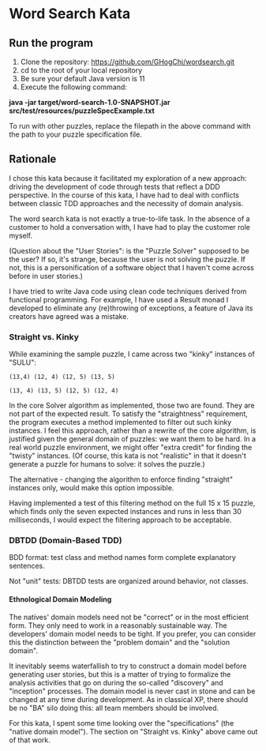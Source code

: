 # Word Search Kata

## Run the program
1. Clone the repository: https://github.com/GHogChi/wordsearch.git
2. cd to the root of your local repository
3. Be sure your default Java version is 11
4. Execute the following command:

**java -jar target/word-search-1.0-SNAPSHOT.jar src/test/resources/puzzleSpecExample.txt**

To run with other puzzles, replace the filepath in the above command with the
 path to your puzzle specification file.
 
## Rationale

I chose this kata because it facilitated my exploration of a new approach: 
driving the development of code through tests that reflect a DDD 
perspective. In the course of this kata, I have had to deal with conflicts 
between classic TDD approaches and the necessity of domain analysis.

The word search kata is not exactly a true-to-life task. In the absence of a 
customer to hold a conversation with, I have had to play the customer role 
myself. 

(Question about the "User Stories": is the "Puzzle Solver" supposed 
to be the user? If so, it's strange, because the user is not solving the 
puzzle. If not, this is a personification of a software object that I haven't
 come across before in user stories.)

I have tried to write Java code using clean code techniques derived from
 functional programming. For example, I have used a Result monad I developed 
 to eliminate any (re)throwing of exceptions, a feature of Java its creators 
 have agreed was a mistake.
 
### Straight vs. Kinky 
While examining the sample puzzle, I came across two  "kinky" instances of 
"SULU":

    (13,4) (12, 4) (12, 5) (13, 5)

    (13, 4) (13, 5) (12, 5) (12, 4)
    
In the core Solver algorithm as implemented, those two are found. They are 
not part of the expected result. To satisfy the "straightness" requirement, 
the program executes a method
implemented to filter out such kinky instances. I feel this approach, 
rather than a rewrite of the core algorithm,
 is justified given the general domain of puzzles: we want them to be hard. In a 
real world puzzle environment, we might offer "extra credit" for finding the 
"twisty" instances. (Of course, this kata is not "realistic" in that it 
doesn't generate a puzzle for humans to solve: it solves the puzzle.)

The alternative - changing the algorithm to enforce finding "straight" 
instances only, would make this option impossible. 

Having implemented a test of this filtering method on
 the full 15 x 15 puzzle, which finds only the seven expected instances and 
 runs in less than 30 milliseconds, I would expect the filtering approach to 
 be acceptable. 

### DBTDD (Domain-Based TDD)

BDD format: test class and method names form complete explanatory sentences.

Not "unit" tests: DBTDD tests are organized around behavior, not classes.

#### Ethnological Domain Modeling
The natives' domain models need not be "correct" or in the most efficient form. 
They only need to work in a reasonably sustainable way. The developers' domain 
model needs to be tight. If you prefer, you can consider this the distinction
 between the "problem domain" and the "solution domain".

It inevitably seems waterfallish to try to construct a domain model before 
generating user stories, but this is a matter of trying to formalize the 
analysis activities that go on during the so-called "discovery" and 
"inception" processes. The domain model is never cast in stone and can be 
changed at any time during development. As in classical XP, there should be 
no "BA" silo doing this: all team members should be involved.

For this kata, I spent some time looking over the "specifications" (the 
"native domain model").  The 
section on "Straight vs. Kinky" above came out of that work.

